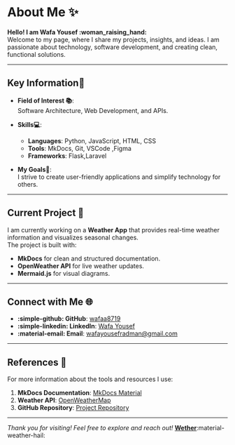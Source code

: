 # About Me ✨

 **Hello! I am Wafa Yousef :woman_raising_hand:**  
Welcome to my page, where I share my projects, insights, and ideas. I am passionate about technology, software development, and creating clean, functional solutions.

---

## Key Information:key:

- **Field of Interest :books:**:  
  Software Architecture, Web Development, and APIs.

- **Skills💻**:  
  - **Languages**: Python, JavaScript, HTML, CSS  
  - **Tools**: MkDocs, Git, VSCode ,Figma
  - **Frameworks**: Flask,Laravel

- **My Goals🌟**:  
  I strive to create user-friendly applications and simplify technology for others.  

---

## Current Project 🚀 

I am currently working on a **Weather App** that provides real-time weather information and visualizes seasonal changes.  
The project is built with:
- **MkDocs** for clean and structured documentation.  
- **OpenWeather API** for live weather updates.  
- **Mermaid.js** for visual diagrams.

---


## Connect with Me  🌐

- **:simple-github: GitHub**: [wafaa8719](https://github.com/wafaa8719)  
- **:simple-linkedin: LinkedIn**: [Wafa Yousef](https://linkedin.com/)  
- **:material-email: Email**: [wafayousefradman@gmail.com](mailto:wafayousefradman@gmail.com)  

---

## References 📝

For more information about the tools and resources I use:  
1. **MkDocs Documentation**: [MkDocs Material](https://squidfunk.github.io/mkdocs-material/)  
2. **Weather API**: [OpenWeatherMap](https://openweathermap.org/api)  
3. **GitHub Repository**: [Project Repository](https://github.com/wafaa8719/weather-app)  

---

 *Thank you for visiting! Feel free to explore and reach out!* **[Wether](https://github.com/wafaa8719/wether-site.gitp)**:material-weather-hail:


